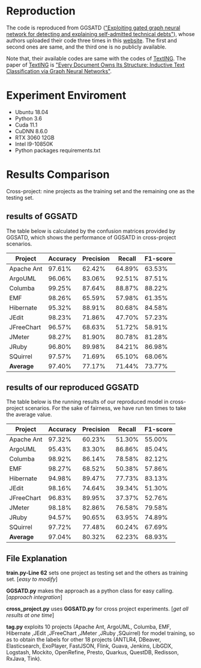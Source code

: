 # Reproduction
The code is reproduced from GGSATD (["Exploiting gated graph neural network for detecting and explaining self-admitted technical debts"](https://www.sciencedirect.com/science/article/pii/S0164121222000036.)), whose authors uploaded their code three times in this [website](https://figshare.com/articles/dataset/JSS-Graph/16869737). The first and second ones are same, and the third one is no publicly available. 

Note that, their available codes are same with the codes of [TextING](https://github.com/CRIPAC-DIG/TextING). The paper of [TextING](https://github.com/CRIPAC-DIG/TextING) is ["Every Document Owns Its Structure: Inductive Text Classification via Graph Neural Networks"](https://arxiv.org/abs/2004.13826/).

# Experiment Enviroment
- Ubuntu 18.04
- Python 3.6
- Cuda 11.1
- CuDNN 8.6.0
- RTX 3060 12GB
- Intel I9-10850K
- Python packages requirements.txt 

# Results Comparison
Cross-project: nine projects as the training set and the remaining one as the testing set.

## results of GGSATD
The table below is calculated by the confusion matrices provided by GGSATD, which shows the performance of GGSATD in cross-project scenarios.

| **Project**    | **Accuracy** | **Precision** | **Recall** | **F1-score** |
| ---------- | -------- | --------- | ------ | -------- |
| Apache Ant | 97.61%   | 62.42%    | 64.89% | 63.53%   |
| ArgoUML    | 96.06%   | 83.06%    | 92.51% | 87.51%   |
| Columba    | 99.25%   | 87.64%    | 88.87% | 88.22%   |
| EMF        | 98.26%   | 65.59%    | 57.98% | 61.35%   |
| Hibernate  | 95.32%   | 88.91%    | 80.68% | 84.58%   |
| JEdit      | 98.23%   | 71.86%    | 47.70% | 57.23%   |
| JFreeChart | 96.57%   | 68.63%    | 51.72% | 58.91%   |
| JMeter     | 98.27%   | 81.90%    | 80.78% | 81.28%   |
| JRuby      | 96.80%   | 89.98%    | 84.21% | 86.98%   |
| SQuirrel   | 97.57%   | 71.69%    | 65.10% | 68.06%   |
| **Average**| 97.40%   | 77.17%    | 71.44% | 73.77%   |

## results of our reproduced GGSATD

The table below is the running results of our reproduced model in cross-project scenarios. For the sake of fairness, we have run ten times to take the average value.

| **Project**    | **Accuracy** | **Precision** | **Recall** | **F1-score** |
| ---------- | -------- | --------- | ------ | -------- |
| Apache Ant | 97.32%   | 60.23%    | 51.30% | 55.00%   |
| ArgoUML    | 95.43%   | 83.30%    | 86.86% | 85.04%   |
| Columba    | 98.92%   | 86.14%    | 78.58% | 82.12%   |
| EMF        | 98.27%   | 68.52%    | 50.38% | 57.86%   |
| Hibernate  | 94.98%   | 89.47%    | 77.73% | 83.13%   |
| JEdit      | 98.16%   | 74.64%    | 39.34% | 51.30%   |
| JFreeChart | 96.83%   | 89.95%    | 37.37% | 52.76%   |
| JMeter     | 98.18%   | 82.86%    | 76.58% | 79.58%   |
| JRuby      | 94.57%   | 90.65%    | 63.95% | 74.89%   |
| SQuirrel   | 97.72%   | 77.48%    | 60.24% | 67.69%   |
| **Average**| 97.04%   | 80.32%    | 62.23% | 68.93%   |

## File Explanation
**train.py-Line 62** sets one project as testing set and the others as training set. [*easy to modify*]

**GGSATD.py** makes the approach as a python class for easy calling. [*approach integration*]

**cross_project.py** uses **GGSATD.py** for cross project experiments. [*get all results at one time*]

**tag.py** exploits 10 projects (Apache Ant, ArgoUML, Columba, EMF, Hibernate ,JEdit ,JFreeChart ,JMeter ,JRuby ,SQuirrel) for model training, so as to obtain the labels for other 18 projects (ANTLR4, DBeaver, Elasticsearch, ExoPlayer, FastJSON, Flink, Guava, Jenkins, LibGDX, Logstash, Mockito, OpenRefine, Presto, Quarkus, QuestDB, Redisson, RxJava, Tink).
